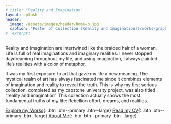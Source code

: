 ```yaml
---
# title: "Reality and Imagination"
layout: splash
header:
  image: /assets/images/header/home-b.jpg
  caption: "Poster of collection [Reality and Imagination](/works/graphic)"
#  excerpt:
---
```

Reality and imagination are intertwined like the braided hair of a woman. Life is full of real imaginations and imaginary realities. I never stopped daydreaming throughout my life, and using imagination, I always painted life’s realities with a color of metaphor.  

It was my first exposure to art that gave my life a new meaning. The mystical realm of art has always fascinated me since it combines elements of imagination and reality to reveal the truth. This is why my first serious collection, completed as my capstone university project, was also titled “reality and imagination” This collection actually shows the most fundamental truths of my life: Rebellion effort, dreams, and realities.

[Explore my Works](/works/){: .btn .btn--primary .btn--large}
[Read my CV](/cv/){: .btn .btn--primary .btn--large}
[About Me](/about/){: .btn .btn--primary .btn--large}
